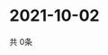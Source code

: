 # 2021-10-02
  共 0条

  <!-- BEGIN -->
  <!-- 最后更新时间Sat Oct 02 2021 23:03:12 GMT+0000 (Coordinated Universal Time) -->
  
  <!-- END -->
  
  